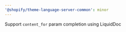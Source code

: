```yaml
---
'@shopify/theme-language-server-common': minor
---
```


Support `content_for` param completion using LiquidDoc
